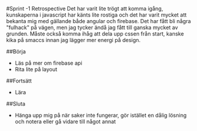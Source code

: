 #Sprint -1 Retrospective
Det har varit lite trögt att komma igång, kunskaperna i javascript har känts lite rostiga och det har varit mycket att bekanta mig med gällande både angular och firebase. Det har fått bli några "fulhack" på vägen, men jag tycker ändå jag fått till ganska mycket av grunden. Måste också komma ihåg att dela upp cssen från start, kanske kika på smaccs innan jag lägger mer energi på design.

##Börja
* Läs på mer om firebase api
* Rita lite på layout

##Fortsätt
* Lära

##Sluta
* Hänga upp mig på när saker inte fungerar, gör istället en dålig lösning och notera eller gå vidare till något annat